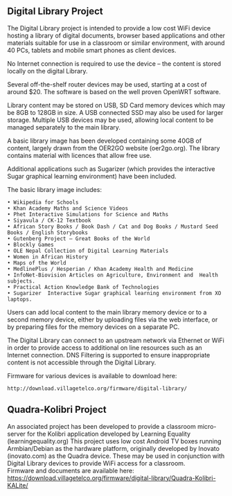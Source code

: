 
Digital Library Project 
-----------------------

The Digital Library project is intended to provide a low cost WiFi device hosting a library of digital documents, browser based applications and other materials suitable for use in a classroom or similar environment, with around 40 PCs, tablets and mobile smart phones as client devices. 

No Internet connection is required to use the device – the content is stored locally on the digital Library.

Several off-the-shelf router devices may be used, starting at a cost of around $20. 
The software is based on the well proven OpenWRT software.

Library content may be stored on USB, SD Card memory devices which may be 8GB to 128GB in size. A USB connected SSD may also be used for larger storage. Multiple USB devices may be used, allowing local content to be managed separately to the main library.

A basic library image has been developed containing some 40GB of content, largely drawn from the OER2GO website (oer2go.org). The library contains material with licences that allow free use. 

Additional applications such as Sugarizer (which provides the interactive Sugar graphical learning environment) have been included.

The basic library image includes:

    • Wikipedia for Schools
    • Khan Academy Maths and Science Videos 
    • Phet Interactive Simulations for Science and Maths
    • Siyavula / CK-12 Textbook
    • African Story Books / Book Dash / Cat and Dog Books / Mustard Seed Books / English Storybooks
    • Gutenberg Project – Great Books of the World 
    • Blockly Games
    • OLE Nepal Collection of Digital Learning Materials
    • Women in African History
    • Maps of the World
    • MedlinePlus / Hesperian / Khan Academy Health and Medicine
    • InfoNet-Biovision Articles on Agriculture, Environment and  Health subjects.
    • Practical Action Knowledge Bank of Technologies
    • Sugarizer  Interactive Sugar graphical learning environment from XO laptops.
    
Users can add local content to the main library memory device or to a second memory device, either by uploading files via the web interface, or by preparing files for the memory devices on a separate PC.

The Digital Library can connect to an upstream network via Ethernet or WiFi in order to provide access to additional on line resources such as an Internet connection. DNS Filtering is supported to ensure inappropriate content is not accessible through the Digital Library.

Firmware for various devices is available to download here:

    http://download.villagetelco.org/firmware/digital-library/


Quadra-Kolibri Project
-----------------------------
An associated project has been developed to provide a classroom micro-server for the Kolibri application developed by Learning Equality (learningequality.org)
This project uses low cost Android TV boxes running Armbian/Debian as the hardware platform, originally developed by Inovato (inovato.com) as the Quadra device. 
These may be used in conjunction with Digital Library devices to provide WiFi access for a classroom.  
Firmware and documents are available here:
    https://download.villagetelco.org/firmware/digital-library/Quadra-Kolibri-KALite/
    



